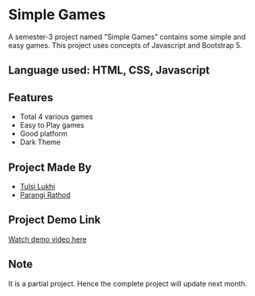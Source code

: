 # Simple Games
A semester-3 project named "Simple Games" contains some simple and easy games. This project uses concepts of Javascript and Bootstrap 5.
## Language used: HTML, CSS, Javascript

  
## Features

- Total 4 various games 
- Easy to Play games
- Good platform
- Dark Theme

  
## Project Made By


- [Tulsi Lukhi](https://github.com/Tulsi011)
- [Parangi Rathod](https://github.com/Parangi-27)

## Project Demo Link

[Watch demo video here](https://drive.google.com/file/d/1H7tcvm_JSfp_sA3Ka9PMvAXu9GyVo5Er/view?usp=sharing)


## Note

It is a partial project. Hence the complete project will update next month.


  
